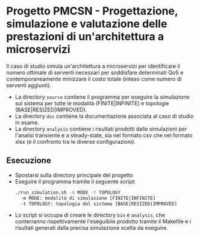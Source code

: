 # Progetto PMCSN - Progettazione, simulazione e valutazione delle prestazioni di un'architettura a microservizi
Il caso di studio simula un'architettura a microservizi per identificare il numero ottimale di serventi necessari per soddisfare determinati QoS e contemporaneamente minizzare il costo totale (inteso come numero di serventi aggiunti).

- La directory ```source``` contiene il programma per eseguire la simulazione sul sistema per tutte le modalità (FINITE|INFINITE) e topologie (BASE|RESIZED|IMPROVED).
- La directory ```doc``` contiene la documentazione associata al caso di studio in esame.
- La directory ```analysis``` contiene i risultati prodotti dalle simulazioni per l'analisi transiente e a steady-state, sia nel formato csv che nel formato xlsx (e il confronto tra le diverse configurazioni).

## Esecuzione
- Spostarsi sulla directory principale del progetto
- Eseguire il programma tramite il seguente script:
    ```bash
    ./run_simulation.sh -m MODE -t TOPOLOGY
      -m MODE: modalità di simulazione [FINITE|INFINITE]
      -t TOPOLOGY: topologia del sistema [BASE|RESIZED|IMPROVED]
    ```
- Lo script si occupa di creare le directory ```bin``` e ```analysis```, che conterranno rispettivamente l'eseguibile prodotto tramite il Makefile e i risultati generati dalla precisa simulazione scelta da eseguire.
